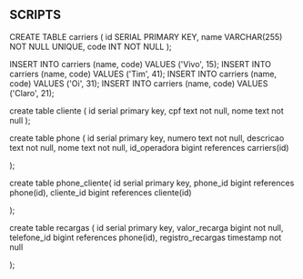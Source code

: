 ## SCRIPTS

CREATE TABLE carriers (
  id SERIAL PRIMARY KEY,
  name VARCHAR(255) NOT NULL UNIQUE,
  code INT NOT NULL
);

INSERT INTO carriers (name, code) VALUES ('Vivo', 15);
INSERT INTO carriers (name, code) VALUES ('Tim', 41);
INSERT INTO carriers (name, code) VALUES ('Oi', 31);
INSERT INTO carriers (name, code) VALUES ('Claro', 21);


create table cliente (
	id serial primary key,
	cpf text not null,
	nome text not null
);



create table phone (
	id serial primary key,
	numero text not null,
	descricao text not null,
	nome text not null,
	id_operadora bigint references carriers(id)

);


create table phone_cliente(
	id serial primary key,
	phone_id bigint references phone(id),
	cliente_id bigint references cliente(id)

);


create table recargas (
	id serial primary key,
	valor_recarga bigint not null,
	telefone_id bigint references phone(id),
	registro_recargas timestamp not null

);